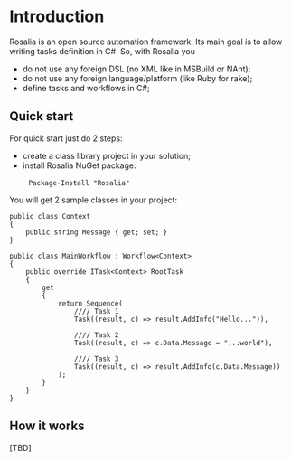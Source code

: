 ﻿# Introduction #

Rosalia is an open source automation framework. Its main goal is to allow writing tasks definition in C#. So, with Rosalia you 

* do not use any foreign DSL (no XML like in MSBuild or NAnt);
* do not use any foreign language/platform (like Ruby for rake);
* define tasks and workflows in C#;

## Quick start ##

For quick start just do 2 steps:

* create a class library project in your solution;
* install Rosalia NuGet package:

<pre>
	<code class='bash'>Package-Install "Rosalia"</code>
</pre>

You will get 2 sample classes in your project:

    public class Context
    {
        public string Message { get; set; }
    }

	public class MainWorkflow : Workflow<Context>
    {
        public override ITask<Context> RootTask
        {
            get
            {
                return Sequence(
                    //// Task 1
                    Task((result, c) => result.AddInfo("Hello...")),

                    //// Task 2
                    Task((result, c) => c.Data.Message = "...world"),

                    //// Task 3
                    Task((result, c) => result.AddInfo(c.Data.Message))
                );
            }
        }
    }

## How it works ##

[TBD]
